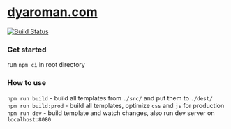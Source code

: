 # [dyaroman.com](https://dyaroman.com)

[![Build Status](https://travis-ci.org/dyaroman/dyaroman.com.svg?branch=master)](https://travis-ci.org/dyaroman/dyaroman.com)

### Get started

run `npm ci` in root directory  

### How to use

`npm run build` - build all templates from `./src/` and put them to `./dest/`  
`npm run build:prod` - build all templates, optimize `css` and `js` for production  
`npm run dev` - build template and watch changes, also run dev server on `localhost:8080`  
